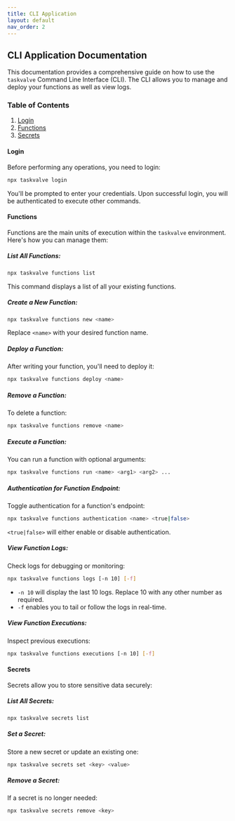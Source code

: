 ```yaml
---
title: CLI Application
layout: default
nav_order: 2
---
```


## CLI Application Documentation

This documentation provides a comprehensive guide on how to use the `taskvalve` Command Line Interface (CLI). The CLI allows you to manage and deploy your functions as well as view logs.

### Table of Contents

1. [Login](#login)
2. [Functions](#functions)
3. [Secrets](#secrets)

#### Login

Before performing any operations, you need to login:

```bash
npx taskvalve login
```

You'll be prompted to enter your credentials. Upon successful login, you will be authenticated to execute other commands.

#### Functions

Functions are the main units of execution within the `taskvalve` environment. Here's how you can manage them:

##### List All Functions:

```bash
npx taskvalve functions list
```

This command displays a list of all your existing functions.

##### Create a New Function:

```bash
npx taskvalve functions new <name>
```

Replace `<name>` with your desired function name.

##### Deploy a Function:

After writing your function, you'll need to deploy it:

```bash
npx taskvalve functions deploy <name>
```

##### Remove a Function:

To delete a function:

```bash
npx taskvalve functions remove <name>
```

##### Execute a Function:

You can run a function with optional arguments:

```bash
npx taskvalve functions run <name> <arg1> <arg2> ...
```

##### Authentication for Function Endpoint:

Toggle authentication for a function's endpoint:

```bash
npx taskvalve functions authentication <name> <true|false>
```

`<true|false>` will either enable or disable authentication.

##### View Function Logs:

Check logs for debugging or monitoring:

```bash
npx taskvalve functions logs [-n 10] [-f]
```

- `-n 10` will display the last 10 logs. Replace 10 with any other number as required.
- `-f` enables you to tail or follow the logs in real-time.

##### View Function Executions:

Inspect previous executions:

```bash
npx taskvalve functions executions [-n 10] [-f]
```

#### Secrets

Secrets allow you to store sensitive data securely:

##### List All Secrets:

```bash
npx taskvalve secrets list
```

##### Set a Secret:

Store a new secret or update an existing one:

```bash
npx taskvalve secrets set <key> <value>
```

##### Remove a Secret:

If a secret is no longer needed:

```bash
npx taskvalve secrets remove <key>
```

